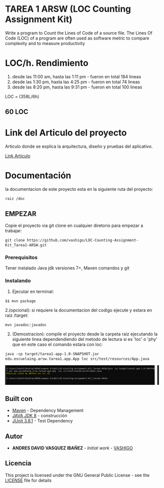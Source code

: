 # TAREA 1 ARSW (LOC Counting Assignment Kit)

Write a program to Count the Lines of Code of a source file. The Lines Of Code (LOC) of a program are often used as software metric to compare complexity and to measure productivity

# LOC/h. Rendimiento

1. desde las 11:00 am, hasta las 1:11 pm - fueron en total 184 lineas 
2. desde las 1:30 pm, hasta las 4:25 pm - fueron en total 74 lineas 
3. desde las 8:20 pm, hasta las 9:31 pm - fueron en total 100 lineas 

LOC = (358L/6h)

## 60 LOC

# Link del Articulo del proyecto

Articulo donde se explica la arquitectura, diseño y pruebas del aplicativo.

[Link Articulo](https://drive.google.com/file/d/14IT4qMXiJTbCUXS5L0VchGpdDZWlI68S/view?usp=sharing)

# Documentación

la documentacion de este proyecto esta en la siguiente ruta del proyecto:
```
raiz /doc
```


## EMPEZAR

Copie el proyecto via git clone en cualquier diretorio para empezar a trabajar:
```
git clone https://github.com/vashigo/LOC-Counting-Assignment-Kit_Tarea1-ARSW.git
```

### Prerequisitos

Tener instalado Java jdk versiones 7+, Maven comandos y git

### Instalando

1. Ejecutar en terminal:

```
$$ mvn package
```
2.(opcional):
si requiere la documentacion del codigo ejecute y estara en raiz /target:

```
mvn javadoc:javadoc
```

2. (Demostracion):
  compile el proyecto desde la carpeta raiz ejecutando la siguiente linea dependendiendo del metodo de lectura si es 'loc' o 'phy' que en este caso el comando estara con loc:
  
```
java -cp target/tarea1-app-1.0-SNAPSHOT.jar edu.escuelaing.arsw.tarea1.app.App loc src/test/resources/App.java
```

![Imágen 1](img/img1.JPG)
  

## Built con

* [Maven](https://maven.apache.org/) - Dependency Management
* [JAVA JDK 8](http://www.oracle.com/technetwork/java/javase/overview/index.html) - construcción
* [JUnit 3.8.1](https://mvnrepository.com/artifact/junit/junit/3.8.1) - Test Dependency


## Autor

* **ANDRES DAVID VASQUEZ IBAÑEZ** - *Initial work* - [VASHIGO](https://github.com/vashigo)


## Licencia

This project is licensed under the GNU General Public License - see the [LICENSE](LICENSE) file for details
